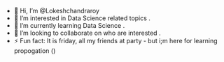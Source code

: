 - 👋 Hi, I’m @Lokeshchandraroy
- 👀 I’m interested in Data Science related topics .
- 🌱 I’m currently learning Data Science . 
- 💞️ I’m looking to collaborate on who are interested .
- ⚡ Fun fact: It is friday, all my friends at party - but i;m here for learning propogation ()

<!---
Lokeshchandraroy/Lokeshchandraroy is a ✨ special ✨ repository because its `README.md` (this file) appears on your GitHub profile.
You can click the Preview link to take a look at your changes.
--->

